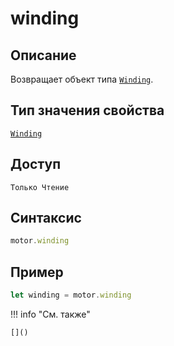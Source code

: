 # winding

## Описание
Возвращает объект типа [`Winding`](../../../types/Winding/index.md).

## Тип значения свойства
[`Winding`](../../../types/Winding/index.md)

## Доступ
`Только Чтение`

## Синтаксис
``` javascript
motor.winding
```
## Пример
``` javascript linenums="1"
let winding = motor.winding
```
!!! info "См. также"
	
	[]()
